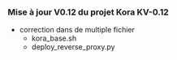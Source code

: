 ### Mise à jour **V0.12** du projet Kora **KV-0.12**

- correction dans de multiple fichier
    - kora_base.sh
    - deploy_reverse_proxy.py